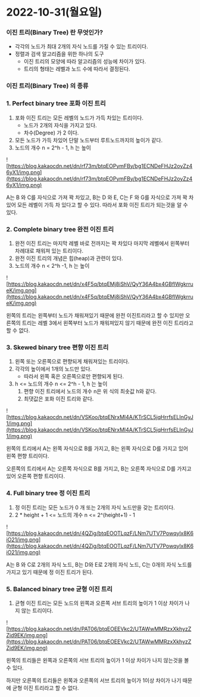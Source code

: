 # 2022-10-31(월요일)

### **이진 트리(Binary Tree) 란 무엇인가?**

- 각각의 노드가 최대 2개의 자식 노드를 가질 수 있는 트리이다.
- 정렬과 검색 알고리즘을 위한 하나의 도구
    - 이진 트리의 모양에 따라 알고리즘의 성능에 차이가 있다.
    - 트리의 형태는 레벨과 노드 수에 따라서 결정된다.

### **이진 트리(Binary Tree) 의 종류**

### 1. Perfect binary tree 포화 이진 트리

1. 포화 이진 트리는 모든 레벨의 노드가 가득 차있는 트리이다.
    - 노드가 2개의 자식을 가지고 있다.
    - 차수(Degree) 가 2 이다.
2. 모든 노드가 가득 차있어 단말 노드부터 루트노드까지의 높이가 같다.
3. 노드의 개수 n = 2^h - 1, h 는 높이

![https://blog.kakaocdn.net/dn/rf73m/btqEOPymFBy/bg1ECNDeFHJz2oyZz46yX1/img.png](https://blog.kakaocdn.net/dn/rf73m/btqEOPymFBy/bg1ECNDeFHJz2oyZz46yX1/img.png)

A는 B 와 C를 자식으로 가져 꽉 차있고, B는 D 와 E, C는 F 와 G를 자식으로 가져 꽉 차있어 모든 레벨이 가득 차 있다고 할 수 있다. 따라서 포화 이진 트리가 되는것을 알 수 있다.

### 

### 2. Complete binary tree 완전 이진 트리

1. 완전 이진 트리는 마지막 레벨 바로 전까지는 꽉 차있다 마지막 레벨에서 왼쪽부터 차례대로 채워져 있는 트리이다.
2. 완전 이진 트리의 개념은 힙(heap)과 관련이 있다.
3. 노드의 개수 n < 2^h -1, h 는 높이

![https://blog.kakaocdn.net/dn/x4F5q/btqEMj8iShV/QyY36A4bx4GBflWgkrrueK/img.png](https://blog.kakaocdn.net/dn/x4F5q/btqEMj8iShV/QyY36A4bx4GBflWgkrrueK/img.png)

왼쪽의 트리는 왼쪽부터 노드가 채워져있기 때문에 완전 이진트리라고 할 수 있지만 오른쪽의 트리는 레벨 3에서 왼쪽부터 노드가 채워져있지 않기 때문에 완전 이진 트리라고 할 수 없다.

### 

### 3. Skewed binary tree 편향 이진 트리

1. 왼쪽 또는 오른쪽으로 편향되게 채워져있는 트리이다.
2. 각각의 높이에서 1개의 노드만 있다.
    - 따라서 왼쪽 혹은 오른쪽으로만 편향되게 된다.
3. h <= 노드의 개수 n <= 2^h - 1, h 는 높이
    1. 편향 이진 트리에서 노드의 개수 n은 위 식의 최솟값 h와 같다.
    2. 최댓값은 포화 이진 트리와 같다.

![https://blog.kakaocdn.net/dn/VSKoo/btqENrxMl4A/KTrSCL5jqHrrfsELInGyJ1/img.png](https://blog.kakaocdn.net/dn/VSKoo/btqENrxMl4A/KTrSCL5jqHrrfsELInGyJ1/img.png)

왼쪽의 트리에서 A는 왼쪽 자식으로 B를 가지고, B는 왼쪽 자식으로 D를 가지고 있어 왼쪽 편향 트리이다.

오른쪽의 트리에서 A는 오른쪽 자식으로 B를 가지고, B는 오른쪽 자식으로 D를 가지고 있어 오른쪽 편향 트리이다.

### 4. Full binary tree 정 이진 트리

1. 정 이진 트리는 모든 노드가 0 개 또는 2개의 자식 노드만을 갖는 트리이다.
2. 2 * height + 1 <= 노드의 개수 n <= 2^(height+1) - 1

![https://blog.kakaocdn.net/dn/4QZig/btqEOOTLqzF/LNm7UTV7Powqylx8K6iO21/img.png](https://blog.kakaocdn.net/dn/4QZig/btqEOOTLqzF/LNm7UTV7Powqylx8K6iO21/img.png)

A는 B 와 C로 2개의 자식 노드, B는 D와 E로 2개의 자식 노드, C는 0개의 자식 노드를 가지고 있기 때문에 정 이진 트리가 된다.

### 5. Balanced binary tree 균형 이진 트리

1. 균형 이진 트리는 모든 노드의 왼쪽과 오른쪽 서브 트리의 높이가 1 이상 차이가 나지 않는 트리이다.

![https://blog.kakaocdn.net/dn/PAT06/btqEOEEVkc2/UTAWwMMRzxXkhyzZZjd9EK/img.png](https://blog.kakaocdn.net/dn/PAT06/btqEOEEVkc2/UTAWwMMRzxXkhyzZZjd9EK/img.png)

왼쪽의 트리들은 왼쪽과 오른쪽의 서브 트리의 높이가 1 이상 차이가 나지 않는것을 볼 수 있다.

하지만 오른쪽의 트리들은 왼쪽과 오른쪽의 서브 트리의 높이가 1이상 차이가 나기 때문에 균형 이진 트리라고 할 수 없다.